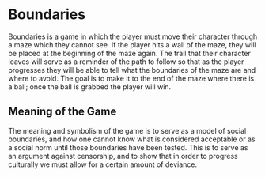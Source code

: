 # Boundaries
Boundaries is a game in which the player must move their character through a maze which they cannot see. If the player hits a wall of the maze, they will be placed at the beginning of the maze again. The trail that their character leaves will serve as a reminder of the path to follow so that as the player progresses they will be able to tell what the boundaries of the maze are and where to avoid. The goal is to make it to the end of the maze where there is a ball; once the ball is grabbed the player will win.
## Meaning of the Game
The meaning and symbolism of the game is to serve as a model of social boundaries, and how one cannot know what is considered acceptable or as a social norm until those boundaries have been tested. This is to serve as an argument against censorship, and to show that in order to progress culturally we must allow for a certain amount of deviance.
